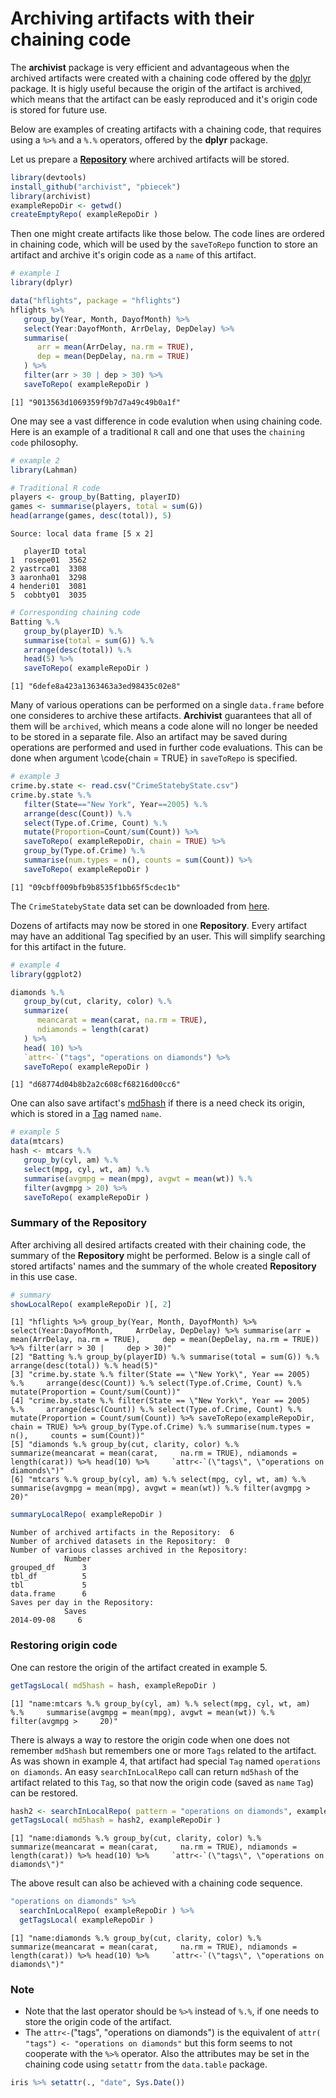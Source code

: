 <!--
%\VignetteEngine{knitr::docco_linear}
%\VignetteIndexEntry{The archivist package compendium}
-->

# Archiving artifacts with their chaining code


The **archivist** package is very efficient and advantageous when the archived artifacts were created with a chaining code offered by the [dplyr](https://github.com/hadley/dplyr) package. It is higly useful because the origin of the artifact is archived, which means that the artifact can be easly reproduced and it's origin code is stored for future use.

Below are examples of creating artifacts with a chaining code, that requires using a `%>%` and  a `%.%` operators, offered by the **dplyr** package.

Let us prepare a [**Repository**](https://github.com/pbiecek/archivist/wiki/archivist-package-Repository) where archived artifacts will be stored.

```r
library(devtools)
install_github("archivist", "pbiecek")
library(archivist)
exampleRepoDir <- getwd()
createEmptyRepo( exampleRepoDir )
```

Then one might create artifacts like those below. The code lines are ordered in chaining code, which will be used by the `saveToRepo` function to store an artifact and archive it's origin code as a `name` of this artifact.

```r
# example 1
library(dplyr)

data("hflights", package = "hflights")
hflights %>%
   group_by(Year, Month, DayofMonth) %>%
   select(Year:DayofMonth, ArrDelay, DepDelay) %>%
   summarise(
      arr = mean(ArrDelay, na.rm = TRUE),
      dep = mean(DepDelay, na.rm = TRUE)
   ) %>%
   filter(arr > 30 | dep > 30) %>%
   saveToRepo( exampleRepoDir )  
```

```
[1] "9013563d1069359f9b7d7a49c49b0a1f"
```

One may see a vast difference in code evalution when using chaining code.
Here is an example of a traditional `R` call and one that uses the `chaining code` philosophy.

```r
# example 2
library(Lahman)

# Traditional R code
players <- group_by(Batting, playerID)
games <- summarise(players, total = sum(G))
head(arrange(games, desc(total)), 5)
```

```
Source: local data frame [5 x 2]

   playerID total
1  rosepe01  3562
2 yastrca01  3308
3 aaronha01  3298
4 henderi01  3081
5  cobbty01  3035
```

```r
# Corresponding chaining code
Batting %.%
   group_by(playerID) %.%
   summarise(total = sum(G)) %.%
   arrange(desc(total)) %.%
   head(5) %>%
   saveToRepo( exampleRepoDir )
```

```
[1] "6defe8a423a1363463a3ed98435c02e8"
```

Many of various operations can be performed on a single `data.frame` before one consideres to archive these artifacts. **Archivist** guarantees that all of them will be `archived`, which means a code alone will no longer be needed to be stored in a separate file. Also an artifact may be saved during operations are performed and used in further code evaluations. This can be done when
argument \code{chain = TRUE} in `saveToRepo` is specified.

```r
# example 3
crime.by.state <- read.csv("CrimeStatebyState.csv")
crime.by.state %.%
   filter(State=="New York", Year==2005) %.%
   arrange(desc(Count)) %.%
   select(Type.of.Crime, Count) %.%
   mutate(Proportion=Count/sum(Count)) %>%
   saveToRepo( exampleRepoDir, chain = TRUE) %>%
   group_by(Type.of.Crime) %.%
   summarise(num.types = n(), counts = sum(Count)) %>%
   saveToRepo( exampleRepoDir )
```

```
[1] "09cbff009bfb9b8535f1bb65f5cdec1b"
```

The `CrimeStatebyState` data set can be downloaded from [here](https://github.com/MarcinKosinski/Museum).

Dozens of artifacts may now be stored in one **Repository**. Every artifact
may have an additional Tag specified by an user. This will simplify searching for this artifact in the future.

```r
# example 4
library(ggplot2)

diamonds %.% 
   group_by(cut, clarity, color) %.%  
   summarize(
      meancarat = mean(carat, na.rm = TRUE), 
      ndiamonds = length(carat)
   ) %>%
   head( 10) %>%
   `attr<-`("tags", "operations on diamonds") %>%
   saveToRepo( exampleRepoDir )
```

```
[1] "d68774d04b8b2a2c608cf68216d00cc6"
```

One can also save artifact's [md5hash](https://github.com/pbiecek/archivist/wiki/archivist-package-md5hash) if there is a need check its origin, which is stored in a [Tag](https://github.com/pbiecek/archivist/wiki/archivist-package---Tags)
named `name`.

```r
# example 5
data(mtcars)
hash <- mtcars %.% 
   group_by(cyl, am) %.%
   select(mpg, cyl, wt, am) %.%
   summarise(avgmpg = mean(mpg), avgwt = mean(wt)) %.%
   filter(avgmpg > 20) %>%
   saveToRepo( exampleRepoDir )
```

### Summary of the Repository
After archiving all desired artifacts created with their chaining code, the summary of the **Repository** might be performed. Below is a single call of stored artifacts' names and the summary of the whole created **Repository** in this use case.


```r
# summary
showLocalRepo( exampleRepoDir )[, 2]
```

```
[1] "hflights %>% group_by(Year, Month, DayofMonth) %>% select(Year:DayofMonth,     ArrDelay, DepDelay) %>% summarise(arr = mean(ArrDelay, na.rm = TRUE),     dep = mean(DepDelay, na.rm = TRUE)) %>% filter(arr > 30 |     dep > 30)"                                                                               
[2] "Batting %.% group_by(playerID) %.% summarise(total = sum(G)) %.%     arrange(desc(total)) %.% head(5)"                                                                                                                                                                                                          
[3] "crime.by.state %.% filter(State == \"New York\", Year == 2005) %.%     arrange(desc(Count)) %.% select(Type.of.Crime, Count) %.%     mutate(Proportion = Count/sum(Count))"                                                                                                                                     
[4] "crime.by.state %.% filter(State == \"New York\", Year == 2005) %.%     arrange(desc(Count)) %.% select(Type.of.Crime, Count) %.%     mutate(Proportion = Count/sum(Count)) %>% saveToRepo(exampleRepoDir,     chain = TRUE) %>% group_by(Type.of.Crime) %.% summarise(num.types = n(),     counts = sum(Count))"
[5] "diamonds %.% group_by(cut, clarity, color) %.% summarize(meancarat = mean(carat,     na.rm = TRUE), ndiamonds = length(carat)) %>% head(10) %>%     `attr<-`(\"tags\", \"operations on diamonds\")"                                                                                                             
[6] "mtcars %.% group_by(cyl, am) %.% select(mpg, cyl, wt, am) %.%     summarise(avgmpg = mean(mpg), avgwt = mean(wt)) %.% filter(avgmpg >     20)"                                                                                                                                                                  
```

```r
summaryLocalRepo( exampleRepoDir )
```

```
Number of archived artifacts in the Repository:  6 
Number of archived datasets in the Repository:  0 
Number of various classes archived in the Repository: 
            Number
grouped_df      3
tbl_df          5
tbl             5
data.frame      6
Saves per day in the Repository: 
            Saves
2014-09-08     6
```

### Restoring origin code
One can restore the origin of the artifact created in example 5.

```r
getTagsLocal( md5hash = hash, exampleRepoDir )
```

```
[1] "name:mtcars %.% group_by(cyl, am) %.% select(mpg, cyl, wt, am) %.%     summarise(avgmpg = mean(mpg), avgwt = mean(wt)) %.% filter(avgmpg >     20)"
```

There is always a way to restore the origin code when one does not remember `md5hash` but remembers one or more `Tags` related to the artifact. As was shown in example 4, that artifact had special `Tag` named `operations on diamonds`. An easy `searchInLocalRepo` call can return `md5hash` of the artifact related to this `Tag`, so that now the origin code (saved as `name` `Tag`) can be restored.


```r
hash2 <- searchInLocalRepo( pattern = "operations on diamonds", exampleRepoDir )
getTagsLocal( md5hash = hash2, exampleRepoDir )
```

```
[1] "name:diamonds %.% group_by(cut, clarity, color) %.% summarize(meancarat = mean(carat,     na.rm = TRUE), ndiamonds = length(carat)) %>% head(10) %>%     `attr<-`(\"tags\", \"operations on diamonds\")"
```

The above result can also be achieved with a chaining code sequence.

```r
"operations on diamonds" %>%
  searchInLocalRepo( exampleRepoDir ) %>%
  getTagsLocal( exampleRepoDir )
```

```
[1] "name:diamonds %.% group_by(cut, clarity, color) %.% summarize(meancarat = mean(carat,     na.rm = TRUE), ndiamonds = length(carat)) %>% head(10) %>%     `attr<-`(\"tags\", \"operations on diamonds\")"
```

### Note
- Note that the last operator should be `%>%` instead of `%.%`, if one needs to store the origin code of the artifact.
- The `attr<-`("tags", "operations on diamonds") is the equivalent of `attr( "tags") <- "operations on diamonds"` but this form seems to not cooperate with the `%>%` operator. Also the attributes may be set in the chaining code using `setattr` from the `data.table` package.


```r
iris %>% setattr(., "date", Sys.Date())
```





